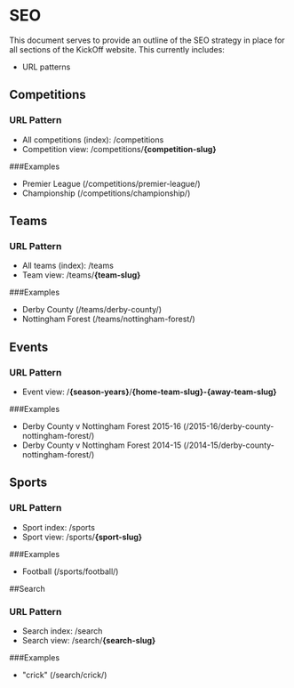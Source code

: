 # SEO

This document serves to provide an outline of the SEO strategy in place for all sections of the KickOff website.
This currently includes:

* URL patterns

## Competitions

### URL Pattern
* All competitions (index): /competitions
* Competition view: /competitions/**{competition-slug}**
 
###Examples  
 * Premier League (/competitions/premier-league/)
 * Championship (/competitions/championship/)

## Teams

### URL Pattern 
* All teams (index): /teams
* Team view: /teams/**{team-slug}**

###Examples  
 * Derby County (/teams/derby-county/)
 * Nottingham Forest (/teams/nottingham-forest/)

## Events

### URL Pattern 
* Event view: /**{season-years}**/**{home-team-slug}-{away-team-slug}**

###Examples  
 * Derby County v Nottingham Forest 2015-16 (/2015-16/derby-county-nottingham-forest/)
 * Derby County v Nottingham Forest 2014-15 (/2014-15/derby-county-nottingham-forest/)

## Sports

### URL Pattern 
* Sport index: /sports
* Sport view: /sports/**{sport-slug}**

###Examples  
 * Football (/sports/football/)

##Search

### URL Pattern 
* Search index: /search
* Search view: /search/**{search-slug}**

###Examples  
 * "crick" (/search/crick/)
 